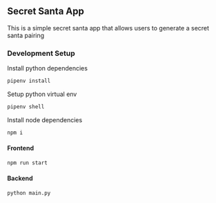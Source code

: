 ## Secret Santa App

This is a simple secret santa app that allows users to generate a secret santa pairing

### Development Setup

Install python dependencies

```bash
pipenv install
```

Setup python virtual env

```bash
pipenv shell
```

Install node dependencies

```bash
npm i
```

#### Frontend

```bash
npm run start
```

#### Backend

```bash
python main.py
```

